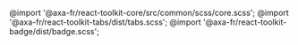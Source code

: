 @import '@axa-fr/react-toolkit-core/src/common/scss/core.scss';
@import '@axa-fr/react-toolkit-tabs/dist/tabs.scss';
@import '@axa-fr/react-toolkit-badge/dist/badge.scss';
